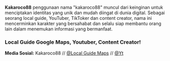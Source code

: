 **Kakaroco88** penggunaan nama "kakaroco88" muncul dari keinginan untuk menciptakan identitas yang unik dan mudah diingat di dunia digital. Sebagai seorang local guide, YouTuber, TikToker dan content creator, nama ini mencerminkan karakter yang bersahabat dan selalu siap membantu orang lain dalam menemukan informasi yang bermanfaat.    
### Local Guide Google Maps, Youtuber, Content Creator!
**Media Sosial:** Kakaroco88 // [@Local Guide Maps](https://maps.app.goo.gl/P94fxaDezFPe6Z3e8?g_st=ac) // [@Yt](https://youtube.com/kakaroco88) 